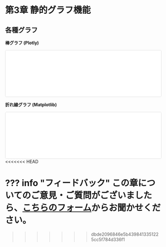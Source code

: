# 第3章 静的グラフ機能

## 各種グラフ

**棒グラフ (Plotly)**

<iframe src="../../charts/bar_chart.html" width="100%"  style="border: 1px solid #ddd; border-radius: 4px;" scrolling="no" class="auto-height-iframe"></iframe>

**折れ線グラフ (Matplotlib)**

<iframe src="../../charts/line_chart.html" width="100%"  style="border: 1px solid #ddd; border-radius: 4px;" scrolling="no" class="auto-height-iframe"></iframe>
<<<<<<< HEAD

??? info "フィードバック"
    この章についてのご意見・ご質問がございましたら、[こちらのフォーム](https://docs.google.com/forms/d/e/1FAIpQLSdzs_12345/viewform?usp=sf_link)からお聞かせください。
=======
>>>>>>> dbde2096846e5b4398413351225cc5f784d336f1
